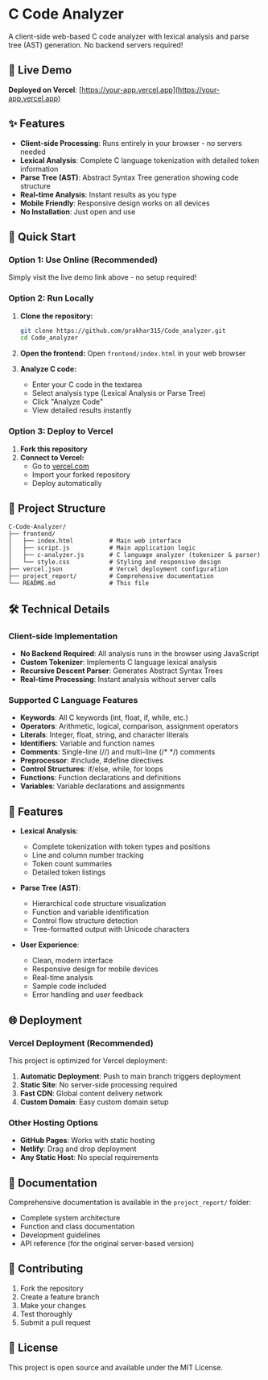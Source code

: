 # C Code Analyzer

A client-side web-based C code analyzer with lexical analysis and parse tree (AST) generation. No backend servers required!

## 🚀 Live Demo

**Deployed on Vercel**: [https://your-app.vercel.app](https://your-app.vercel.app)

## ✨ Features

- **Client-side Processing**: Runs entirely in your browser - no servers needed
- **Lexical Analysis**: Complete C language tokenization with detailed token information
- **Parse Tree (AST)**: Abstract Syntax Tree generation showing code structure
- **Real-time Analysis**: Instant results as you type
- **Mobile Friendly**: Responsive design works on all devices
- **No Installation**: Just open and use

## 🎯 Quick Start

### Option 1: Use Online (Recommended)
Simply visit the live demo link above - no setup required!

### Option 2: Run Locally
1. **Clone the repository:**
   ```bash
   git clone https://github.com/prakhar315/Code_analyzer.git
   cd Code_analyzer
   ```

2. **Open the frontend:**
   Open `frontend/index.html` in your web browser

3. **Analyze C code:**
   - Enter your C code in the textarea
   - Select analysis type (Lexical Analysis or Parse Tree)
   - Click "Analyze Code"
   - View detailed results instantly

### Option 3: Deploy to Vercel
1. **Fork this repository**
2. **Connect to Vercel:**
   - Go to [vercel.com](https://vercel.com)
   - Import your forked repository
   - Deploy automatically

## 📁 Project Structure

```
C-Code-Analyzer/
├── frontend/
│   ├── index.html          # Main web interface
│   ├── script.js           # Main application logic
│   ├── c-analyzer.js       # C language analyzer (tokenizer & parser)
│   └── style.css           # Styling and responsive design
├── vercel.json             # Vercel deployment configuration
├── project_report/         # Comprehensive documentation
└── README.md               # This file
```

## 🛠️ Technical Details

### Client-side Implementation
- **No Backend Required**: All analysis runs in the browser using JavaScript
- **Custom Tokenizer**: Implements C language lexical analysis
- **Recursive Descent Parser**: Generates Abstract Syntax Trees
- **Real-time Processing**: Instant analysis without server calls

### Supported C Language Features
- **Keywords**: All C keywords (int, float, if, while, etc.)
- **Operators**: Arithmetic, logical, comparison, assignment operators
- **Literals**: Integer, float, string, and character literals
- **Identifiers**: Variable and function names
- **Comments**: Single-line (//) and multi-line (/* */) comments
- **Preprocessor**: #include, #define directives
- **Control Structures**: if/else, while, for loops
- **Functions**: Function declarations and definitions
- **Variables**: Variable declarations and assignments

## 🎨 Features

- **Lexical Analysis**:
  - Complete tokenization with token types and positions
  - Line and column number tracking
  - Token count summaries
  - Detailed token listings

- **Parse Tree (AST)**:
  - Hierarchical code structure visualization
  - Function and variable identification
  - Control flow structure detection
  - Tree-formatted output with Unicode characters

- **User Experience**:
  - Clean, modern interface
  - Responsive design for mobile devices
  - Real-time analysis
  - Sample code included
  - Error handling and user feedback

## 🌐 Deployment

### Vercel Deployment (Recommended)
This project is optimized for Vercel deployment:

1. **Automatic Deployment**: Push to main branch triggers deployment
2. **Static Site**: No server-side processing required
3. **Fast CDN**: Global content delivery network
4. **Custom Domain**: Easy custom domain setup

### Other Hosting Options
- **GitHub Pages**: Works with static hosting
- **Netlify**: Drag and drop deployment
- **Any Static Host**: No special requirements

## 📖 Documentation

Comprehensive documentation is available in the `project_report/` folder:
- Complete system architecture
- Function and class documentation
- Development guidelines
- API reference (for the original server-based version)

## 🤝 Contributing

1. Fork the repository
2. Create a feature branch
3. Make your changes
4. Test thoroughly
5. Submit a pull request

## 📄 License

This project is open source and available under the MIT License.
